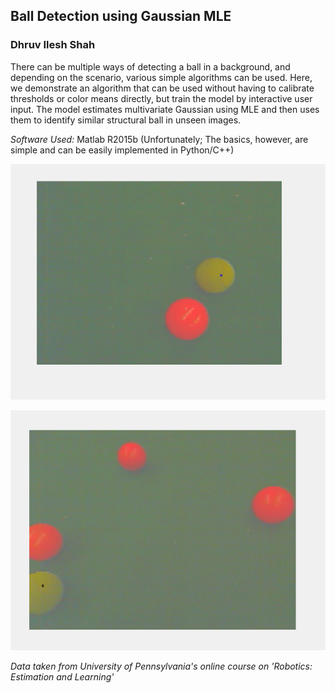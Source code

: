 ## Ball Detection using Gaussian MLE
### Dhruv Ilesh Shah


There can be multiple ways of detecting a ball in a background, and depending on the scenario, various simple algorithms can be used. Here, we demonstrate an algorithm that can be used without having to calibrate thresholds or color means directly, but train the model by interactive user input. The model estimates multivariate Gaussian using MLE and then uses them to identify similar structural ball in unseen images.

*Software Used:* Matlab R2015b (Unfortunately; The basics, however, are simple and can be easily implemented in Python/C++)

![Result1](ball_1.png)

![Result2](ball_2.png)


_Data taken from University of Pennsylvania's online course on 'Robotics: Estimation and Learning'_
